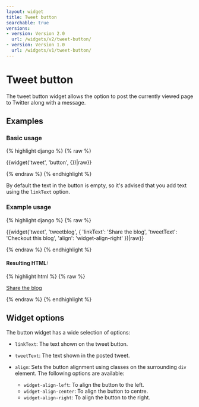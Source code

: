 ```yaml
---
layout: widget
title: Tweet button
searchable: true
versions:
- version: Version 2.0
  url: /widgets/v2/tweet-button/
- version: Version 1.0
  url: /widgets/v1/tweet-button/
---
```


# Tweet button

The tweet button widget allows the option to post the currently viewed page to Twitter along with a message.

## Examples

### Basic usage

{% highlight django %}
{% raw %}

{{widget('tweet', 'button', {})|raw}}

{% endraw %}
{% endhighlight %}

By default the text in the button is empty, so it's advised that you add text using the ```linkText``` option.

### Example usage

{% highlight django %}
{% raw %}

{{widget('tweet', 'tweetblog', {
  'linkText': 'Share the blog',
  'tweetText': 'Checkout this blog',
  'align': 'widget-align-right'
})|raw}}

{% endraw %}
{% endhighlight %}

#### Resulting HTML:

{% highlight html %}
{% raw %}

<div id="page-zones__template-widgets__tweet-tweetblog" class="widget  widget--template-widget" data-widget-type="tweet">
  <div class="bk-tweet  tweet  widget__tweet  widget-align-right">
    <a class="button  icon  icon--twitter  tweet__button" target="_blank" href="https://twitter.com/share?text=Checkout this blog&amp;url=">Share the blog</a>
  </div>
</div>

{% endraw %}
{% endhighlight %}

## Widget options

The button widget has a wide selection of options:

* ```linkText```: The text shown on the tweet button.

* ```tweetText```: The text shown in the posted tweet.

* ```align```: Sets the button alignment using classes on the surrounding ```div``` element. The following options are available:

  * ```widget-align-left```: To align the button to the left.
  * ```widget-align-center```: To align the button to centre.
  * ```widget-align-right```: To align the button to the right.
